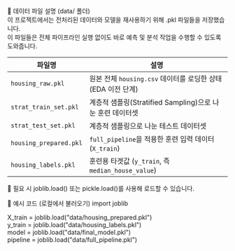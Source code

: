 📁 데이터 파일 설명 (data/ 폴더)  
이 프로젝트에서는 전처리된 데이터와 모델을 재사용하기 위해 .pkl 파일들을 저장했습니다.  
이 파일들은 전체 파이프라인 실행 없이도 바로 예측 및 분석 작업을 수행할 수 있도록 도와줍니다.

| 파일명                    | 설명                                          |
| ---------------------- | ------------------------------------------- |
| `housing_raw.pkl`      | 원본 전체 `housing.csv` 데이터를 로딩한 상태 (EDA 이전 단계) |
| `strat_train_set.pkl`  | 계층적 샘플링(Stratified Sampling)으로 나눈 훈련 데이터셋   |
| `strat_test_set.pkl`   | 계층적 샘플링으로 나눈 테스트 데이터셋                       |
| `housing_prepared.pkl` | `full_pipeline`을 적용한 훈련 입력 데이터 (`X_train`)  |
| `housing_labels.pkl`   | 훈련용 타겟값 (`y_train`, 즉 `median_house_value`) |


🔁 필요 시 joblib.load() 또는 pickle.load()를 사용해 로드할 수 있습니다.

🔄 예시 코드 (로컬에서 불러오기)
import joblib

X_train = joblib.load("data/housing_prepared.pkl")  
y_train = joblib.load("data/housing_labels.pkl")  
model = joblib.load("data/final_model.pkl")  
pipeline = joblib.load("data/full_pipeline.pkl")  
